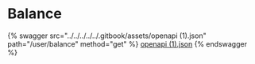 # Balance

{% swagger src="../../../../../.gitbook/assets/openapi (1).json" path="/user/balance" method="get" %}
[openapi (1).json](<../../../../../.gitbook/assets/openapi (1).json>)
{% endswagger %}

